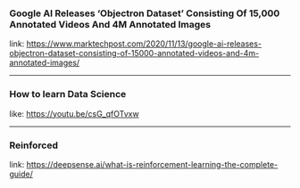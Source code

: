### Google AI Releases ‘Objectron Dataset’ Consisting Of 15,000 Annotated Videos And 4M Annotated Images
link: https://www.marktechpost.com/2020/11/13/google-ai-releases-objectron-dataset-consisting-of-15000-annotated-videos-and-4m-annotated-images/

-----------

### How to learn Data Science
like: https://youtu.be/csG_qfOTvxw

------------

### Reinforced 
link: https://deepsense.ai/what-is-reinforcement-learning-the-complete-guide/

